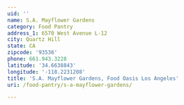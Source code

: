 ```yaml
---
uid: ''
name: S.A. Mayflower Gardens
category: Food Pantry
address_1: 6570 West Avenue L-12
city: Quartz Hill
state: CA
zipcode: '93536'
phone: 661.943.3228
latitude: '34.6638843'
longitude: '-118.2231208'
title: 'S.A. Mayflower Gardens, Food Oasis Los Angeles'
uri: /food-pantry/s-a-mayflower-gardens/

---
```

